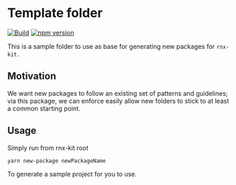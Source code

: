 <!-- We recommend that the first beachball change report for a new package is of type "none" -->

# Template folder

[![Build](https://github.com/microsoft/rnx-kit/actions/workflows/build.yml/badge.svg)](https://github.com/microsoft/rnx-kit/actions/workflows/build.yml)
[![npm version](https://img.shields.io/npm/v/@rnx-kit/template)](https://www.npmjs.com/package/@rnx-kit/template)

This is a sample folder to use as base for generating new packages for
`rnx-kit`.

## Motivation

We want new packages to follow an existing set of patterns and guidelines; via
this package, we can enforce easily allow new folders to stick to at least a
common starting point.

## Usage

Simply run from rnx-kit root

```sh
yarn new-package newPackageName
```

To generate a sample project for you to use.

<!--
### What does every file do?

- `src` folder - the main folder in which you want to add files for your package
  - `index.ts` we mostly work with typescript, so we'd expect you to use the pattern of index.ts and export default methods
  - `types.ts` you should add the types for your code in dedicated files (when it starts to get massive)
- `test` folder - contains the tests that will be ran during `yarn test`
  - `index.test.ts` you usually want one test file per each file in the src folder
- `CHANGELOG.json` this will get generated by beachball
- `CHANGELOG.md` this will also get generated via beachball
- `just.config.js` sets up commands (or tasks as they are called) such as build, format, lint, and test. We use it to have a uniform way of building etc. across all packages.
- `package.json` classic package file describer - your main point of control. Remember to leverage the existing infra and practices!
- `README.md` what will tell your users everything they need to know. Please make sure to cover at least a few basics: how to use, which problems it solve, any specific props or patterns to follow. Your tests should help explain in details how the code actually works
- `tsconfig.json` standard TS configuration for your package - it should be fairly simple, as it leverages the monorepo shared configs.
-->
